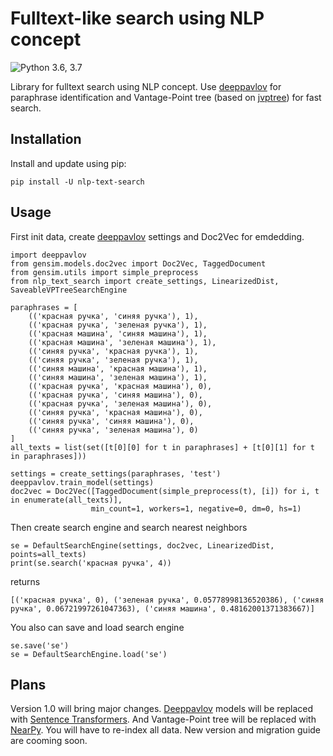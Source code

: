 # Fulltext-like search using NLP concept

![Python 3.6, 3.7](https://img.shields.io/badge/python-3.6%20%7C%203.7-green.svg)

Library for fulltext search using NLP concept. Use [deeppavlov](https://deeppavlov.ai)
for paraphrase identification and Vantage-Point tree (based on [jvptree](https://github.com/jchambers/jvptree/)) for fast search.

## Installation

Install and update using pip:
```
pip install -U nlp-text-search
```

## Usage

First init data, create [deeppavlov](https://deeppavlov.ai) settings and 
Doc2Vec for emdedding.
```
import deeppavlov
from gensim.models.doc2vec import Doc2Vec, TaggedDocument
from gensim.utils import simple_preprocess
from nlp_text_search import create_settings, LinearizedDist, SaveableVPTreeSearchEngine

paraphrases = [
    (('красная ручка', 'синяя ручка'), 1),
    (('красная ручка', 'зеленая ручка'), 1),
    (('красная машина', 'синяя машина'), 1),
    (('красная машина', 'зеленая машина'), 1),
    (('синяя ручка', 'красная ручка'), 1),
    (('синяя ручка', 'зеленая ручка'), 1),
    (('синяя машина', 'красная машина'), 1),
    (('синяя машина', 'зеленая машина'), 1),
    (('красная ручка', 'красная машина'), 0),
    (('красная ручка', 'синяя машина'), 0),
    (('красная ручка', 'зеленая машина'), 0),
    (('синяя ручка', 'красная машина'), 0),
    (('синяя ручка', 'синяя машина'), 0),
    (('синяя ручка', 'зеленая машина'), 0)
]
all_texts = list(set([t[0][0] for t in paraphrases] + [t[0][1] for t in paraphrases]))

settings = create_settings(paraphrases, 'test')
deeppavlov.train_model(settings)
doc2vec = Doc2Vec([TaggedDocument(simple_preprocess(t), [i]) for i, t in enumerate(all_texts)],
                  min_count=1, workers=1, negative=0, dm=0, hs=1)
```

Then create search engine and search nearest neighbors
```
se = DefaultSearchEngine(settings, doc2vec, LinearizedDist, points=all_texts)
print(se.search('красная ручка', 4))
```
returns
```
[('красная ручка', 0), ('зеленая ручка', 0.05778998136520386), ('синяя ручка', 0.06721997261047363), ('синяя машина', 0.48162001371383667)]
```

You also can save and load search engine
```
se.save('se')
se = DefaultSearchEngine.load('se')
```

## Plans

Version 1.0 will bring major changes. 
[Deeppavlov](https://deeppavlov.ai) models will be replaced with 
[Sentence Transformers](https://github.com/UKPLab/sentence-transformers).
And Vantage-Point tree will be replaced with 
[NearPy](https://github.com/pixelogik/NearPy).
You will have to re-index all data. New version and migration guide are cooming soon. 
